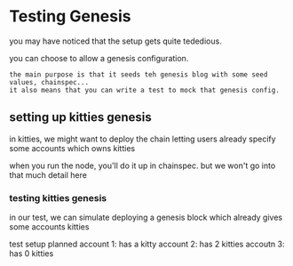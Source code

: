 Testing Genesis
===

you may have noticed that the setup gets quite tededious. 

you can choose to allow a genesis configuration. 

	the main purpose is that it seeds teh genesis blog with some seed values, chainspec... 
	it also means that you can write a test to mock that genesis config. 


## setting up kitties genesis

in kitties, we might want to deploy the chain letting users already specify some accounts which owns kitties

when you run the node, you'll do it up in chainspec. but we won't go into that much detail here

### testing kitties genesis

in our test, we can simulate deploying a genesis block which already gives some accounts kitties

test setup planned
account 1: has a kitty
account 2: has 2 kitties
accoutn 3: has 0 kitties